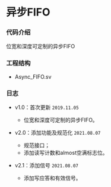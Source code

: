 # 异步FIFO
### 代码介绍
位宽和深度可定制的异步FIFO

### 工程结构

- Async_FIFO.sv   

### 日志

* v1.0：首次更新 `2019.11.05`
    * 位宽和深度可定制的异步FIFO。

* v2.0：添加功能及规范化 `2021.08.07`
   * 规范接口；
   * 添加读写计数和almost空满标志位。

* v2.1：添加信号 `2021.08.07`
   * 添加写应答和有效信号。
